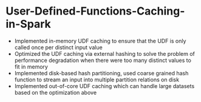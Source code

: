 # User-Defined-Functions-Caching-in-Spark
- Implemented in-memory UDF caching to ensure that the UDF is only called once per distinct input value
- Optimized the UDF caching via external hashing to solve the problem of performance degradation when there were too many distinct values to fit in memory
- Implemented disk-based hash partitioning, used coarse grained hash function to stream an input into multiple partition relations on disk
- Implemented out-of-core UDF caching which can handle large datasets based on the optimization above
